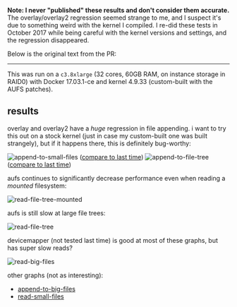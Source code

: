 **Note: I never "published" these results and don't consider them accurate.**
The overlay/overlay2 regression seemed strange to me, and I suspect it's due to
something weird with the kernel I compiled. I re-did these tests in October 2017 while being careful with the kernel versions and settings, and the regression disappeared.

Below is the original text from the PR:

----------------


This was run on a `c3.8xlarge` (32 cores, 60GB RAM, on instance storage in
RAID0) with Docker 17.03.1-ce and kernel 4.9.33 (custom-built with the AUFS
patches).

## results

overlay and overlay2 have a *huge* regression in file appending. i want to try
this out on a stock kernel (just in case my custom-built one was built
strangely), but if it happens there, this is definitely bug-worthy:

![append-to-small-files](https://i.fluffy.cc/Jr1KxbpXgVWWKvNJRC3P48Lg4knzwN6S.png)
([compare to last time](https://i.fluffy.cc/GjjxQmVTtCH31ZR7PVpR9xMwhzQ8LBqK.png))
![append-to-file-tree](https://i.fluffy.cc/qL5swgqVD3FWNx7JJbGSh4sm25KdQsmZ.png)
([compare to last time](https://i.fluffy.cc/gWtX0x4kFc2K6C5tvJfBkwJCpRMscHv1.png))

aufs continues to significantly decrease performance even when reading a _mounted_ filesystem:

![read-file-tree-mounted](https://i.fluffy.cc/4tLLGwzRrsVhs2bD8CgtbqHwJJGvZhTf.png)

aufs is still slow at large file trees:

![read-file-tree](https://i.fluffy.cc/xNn8RwPVZsHGpGT9TG4dgR8PkbdPpqQr.png)

devicemapper (not tested last time) is good at most of these graphs, but has super slow reads?

![read-big-files](https://i.fluffy.cc/zhHBJc6njhqn2QhPd585Vtd0H3VBS7V7.png)

other graphs (not as interesting):
* [append-to-big-files](https://i.fluffy.cc/f8dBH7F98NDcg1xXx46hZxcqMxLjHvQw.png)
* [read-small-files](https://i.fluffy.cc/sZGvZSGqTBZm2Tnpz1c76P4GmTnDNjDX.png)
